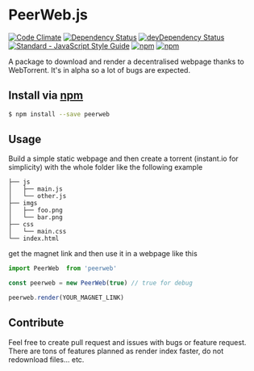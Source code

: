# PeerWeb.js

[![Code Climate](https://codeclimate.com/github/Yhozen/peerweb.js/badges/gpa.svg)](https://codeclimate.com/github/Yhozen/peerweb.js)
[![Dependency Status](https://david-dm.org/Yhozen/peerweb.js.svg?style=flat-square)](https://david-dm.org/Yhozen/peerweb.js)
[![devDependency Status](https://david-dm.org/Yhozen/peerweb.js/dev-status.svg?style=flat-square)](https://david-dm.org/Yhozen/peerweb.js#info=devDependencies)
 [![Standard - JavaScript Style Guide](https://img.shields.io/badge/code_style-standard-brightgreen.svg?style=flat-square)](https://standardjs.com)
 [![npm](https://img.shields.io/npm/l/peerweb.svg?style=flat-square)](https://npmjs.com/package/peerweb)
[![npm](https://img.shields.io/npm/dm/peerweb.svg?style=flat-square)](https://npmjs.com/package/peerweb)

A package to download and render a decentralised webpage thanks to WebTorrent. It's in alpha so a lot of bugs are expected.

## Install via [npm](https://npmjs.com)

```sh
$ npm install --save peerweb
```

## Usage
Build a simple static webpage and then create a torrent (instant.io for simplicity) with the whole folder like the following example
```
├── js
│   ├── main.js
│   └── other.js
├── imgs
│   ├── foo.png
│   └── bar.png
├── css
│   └── main.css
└── index.html
```
get the magnet link and then use it in a webpage like this
```js
import PeerWeb  from 'peerweb'

const peerweb = new PeerWeb(true) // true for debug

peerweb.render(YOUR_MAGNET_LINK)
```
## Contribute

Feel free to create pull request and issues with bugs or feature request. There are tons of features planned as render index faster, do not redownload files... etc. 
